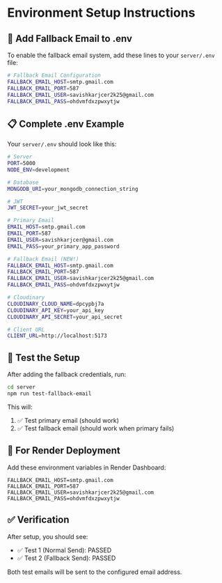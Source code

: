 # Environment Setup Instructions

## 📝 Add Fallback Email to .env

To enable the fallback email system, add these lines to your `server/.env` file:

```bash
# Fallback Email Configuration
FALLBACK_EMAIL_HOST=smtp.gmail.com
FALLBACK_EMAIL_PORT=587
FALLBACK_EMAIL_USER=savishkarjcer2k25@gmail.com
FALLBACK_EMAIL_PASS=ohdvmfdxzpwxytjw
```

## 📋 Complete .env Example

Your `server/.env` should look like this:

```bash
# Server
PORT=5000
NODE_ENV=development

# Database
MONGODB_URI=your_mongodb_connection_string

# JWT
JWT_SECRET=your_jwt_secret

# Primary Email
EMAIL_HOST=smtp.gmail.com
EMAIL_PORT=587
EMAIL_USER=savishkarjcer@gmail.com
EMAIL_PASS=your_primary_app_password

# Fallback Email (NEW!)
FALLBACK_EMAIL_HOST=smtp.gmail.com
FALLBACK_EMAIL_PORT=587
FALLBACK_EMAIL_USER=savishkarjcer2k25@gmail.com
FALLBACK_EMAIL_PASS=ohdvmfdxzpwxytjw

# Cloudinary
CLOUDINARY_CLOUD_NAME=dpcypbj7a
CLOUDINARY_API_KEY=your_api_key
CLOUDINARY_API_SECRET=your_api_secret

# Client URL
CLIENT_URL=http://localhost:5173
```

## 🧪 Test the Setup

After adding the fallback credentials, run:

```bash
cd server
npm run test-fallback-email
```

This will:
1. ✅ Test primary email (should work)
2. ✅ Test fallback email (should work when primary fails)

## 🚀 For Render Deployment

Add these environment variables in Render Dashboard:

```
FALLBACK_EMAIL_HOST=smtp.gmail.com
FALLBACK_EMAIL_PORT=587
FALLBACK_EMAIL_USER=savishkarjcer2k25@gmail.com
FALLBACK_EMAIL_PASS=ohdvmfdxzpwxytjw
```

## ✅ Verification

After setup, you should see:
- ✅ Test 1 (Normal Send): PASSED
- ✅ Test 2 (Fallback Send): PASSED

Both test emails will be sent to the configured email address.
